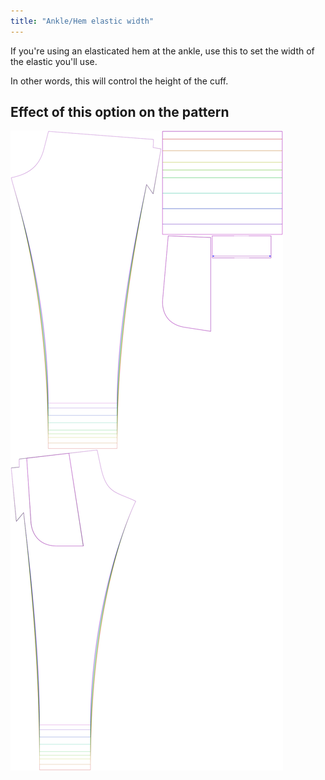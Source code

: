 ```yaml
---
title: "Ankle/Hem elastic width"
---
```


If you're using an elasticated hem at the ankle, use this to set the width
of the elastic you'll use.

In other words, this will control the height of the cuff.

## Effect of this option on the pattern

![This image shows the effect of this option by superimposing several variants that have a different value for this option](paco_ankleelastic_sample.svg "Effect of this option on the pattern")
